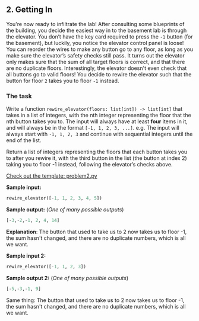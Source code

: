 ## 2. Getting In 
You're now ready to infiltrate the lab! After consulting some blueprints of the 
building, you decide the easiest way in to the basement lab is through the elevator. You don’t 
have the key card required to press the `-1` button (for the basement), but luckily, you notice 
the elevator control panel is loose! You can reorder the wires to make any 
button go to any floor, as long as you make sure the elevator’s safety checks 
still pass. It turns out the elevator only makes sure that the sum of all 
target floors is correct, and that there are no duplicate floors. Interestingly, 
the elevator doesn't even check that all buttons go to valid floors! You decide 
to rewire the elevator such that the button for floor `2` takes you to floor `-1` 
instead.

### The task
Write a function `rewire_elevator(floors: list[int]) -> list[int]` that takes in a list of
integers, with the nth integer representing the floor that the nth button 
takes you to. The input will always have at least **four** items in it, and will 
always be in the format `[-1, 1, 2, 3, ...]`. e.g. The input will always start with
`-1, 1, 2, 3` and continue with sequential integers until the end of the list.

Return a list of integers representing the floors that each
button takes you to after you rewire it, with the third button in the list
(the button at index 2) taking you to floor -1 instead, following the 
elevator’s checks above.

[Check out the template: problem2.py](problem2.py)

**Sample input:**
```python
rewire_elevator([-1, 1, 2, 3, 4, 5])
```
**Sample output:** (_One of many possible outputs_)
```python
[-3,-2,-1, 2, 4, 14]
```
**Explanation**: The button that used to take us to 2 now takes us to floor -1, the sum hasn't changed,
and there are no duplicate numbers, which is all we want.

**Sample input 2:**
```python
rewire_elevator([-1, 1, 2, 3])
```
**Sample output 2:**  (_One of many possible outputs_)
```python
[-5,-3,-1, 9]
```
Same thing: The button that used to take us to 2 now takes us to floor -1, the sum hasn't changed,
and there are no duplicate numbers, which is all we want.
